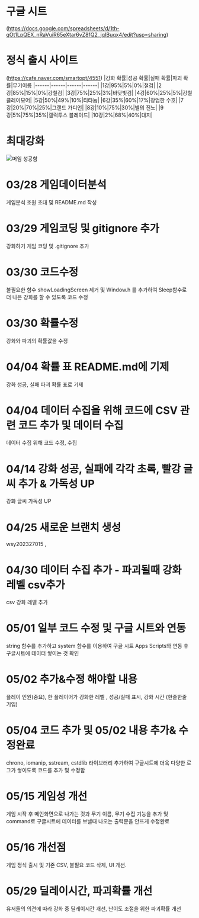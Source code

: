 # 구글 시트 
(https://docs.google.com/spreadsheets/d/1th-qOt1LpQEX_nRaVuiR65eXtar6vZ8fQ2_jqIBuqx4/edit?usp=sharing)
# 정식 출시 사이트
(https://cafe.naver.com/smartopt/4551)
|강화 확률|성공 확률|실패 확률|파괴 확률|무기이름
|------|------|------|------|
|1강|95%|5%|0%|철검|
|2강|85%|15%|0%|강철검|
|3강|75%|25%|3%|바닷빛검|
|4강|60%|25%|5%|강철 클레이모어|
|5강|50%|49%|10%|티타늄|
|6강|35%|60%|17%|장엄한 수호|
|7강|20%|70%|25%|그랜드 가디언|
|8강|10%|75%|30%|별의 진노|
|9강|5%|75%|35%|갤럭투스 블레이드|
|10강|2%|68%|40%|대지|
# 최대강화
![머임 성공함](https://github.com/yuh2327015/gamedata/assets/127164406/7f9590b9-6b21-4c76-80fe-f764249def35)
# 03/28 게임데이터분석
게임분석 조원 초대 및 README.md 작성
# 03/29 게임코딩 및 gitignore 추가
강화하기 게임 코딩 및 .gitignore 추가
# 03/30 코드수정
불필요한 함수 showLoadingScreen 제거 및 Window.h 를 추가하여 Sleep함수로 더 나은 강화를 할 수 있도록 코드 수정
# 03/30 확률수정
강화와 파괴의 확률값을 수정
# 04/04 확률 표 README.md에 기제
강화 성공, 실패 파괴 확률 표로 기제
# 04/04 데이터 수집을 위해 코드에 CSV 관련 코드 추가 및 데이터 수집
데이터 수집 위해 코드 수정, 수집
# 04/14 강화 성공, 실패에 각각 초록, 빨강 글씨 추가 & 가독성 UP
강화 글씨 가독성 UP 
# 04/25 새로운 브랜치 생성
wsy202327015 , 
# 04/30 데이터 수집 추가 - 파괴될때 강화 레벨 csv추가
csv 강화 레벨 추가
# 05/01 일부 코드 수정 및 구글 시트와 연동
string 함수를 추가하고 system 함수를 이용하여 구글 시트 Apps Scripts와 연동 후
구글시트에 데이터 쌓이는 것 확인
# 05/02 추가&수정 해야할 내용
플레이 인원(중요), 한 플레이어가 강화한 레벨 , 성공/실패 표시, 강화 시간 (한줄한줄 기입)
# 05/04 코드 추가 및 05/02 내용 추가& 수정완료
chrono, iomanip, sstream, cstdlib 라이브러리 추가하여 구글시트에 더욱 다양한 로그가 쌓이도록 코드를 추가 및 수정함
# 05/15 게임성 개선
게임 시작 후 메인화면으로 나가는 것과 무기 이름, 무기 수집 기능을 추가 및 command로 구글시트에 데이터를 보낼때 나오는 출력문을 안뜨게 수정완료
# 05/16 개선점
게임 정식 출시 및 기존 CSV, 불필요 코드 삭제, UI 개선. 
# 05/29 딜레이시간, 파괴확률 개선
유저들의 의견에 따라 강화 중 딜레이시간 개선, 난이도 조절을 위한 파괴확률 개선

